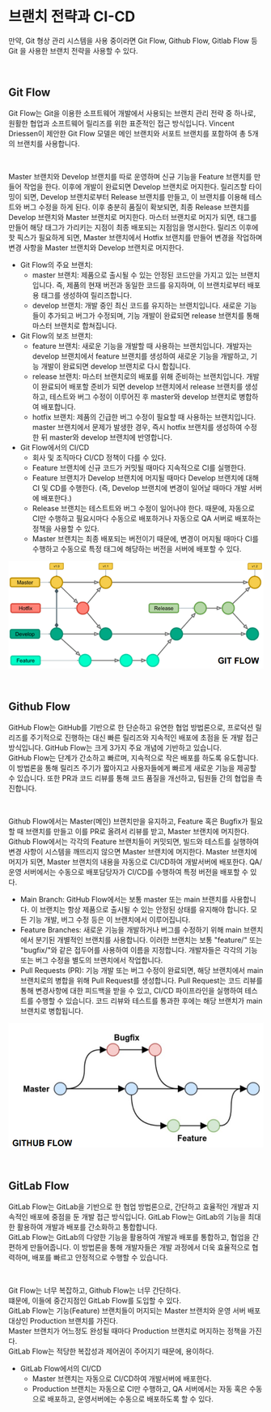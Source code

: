 # 브랜치 전략과 CI-CD

만약, Git 형상 관리 시스템을 사용 중이라면 Git Flow, Github Flow, Gitlab Flow 등 Git 을 사용한 브랜치 전략을 사용할 수 있다.  

<br/>

## Git Flow

Git Flow는 Git을 이용한 소프트웨어 개발에서 사용되는 브랜치 관리 전략 중 하나로, 원활한 협업과 소프트웨어 릴리즈를 위한 표준적인 접근 방식입니다. Vincent Driessen이 제안한 Git Flow 모델은 메인 브랜치와 서포트 브랜치를 포함하여 총 5개의 브랜치를 사용합니다.  

<br/>

Master 브랜치와 Develop 브랜치를 따로 운영하며 신규 기능을 Feature 브랜치를 만들어 작업을 한다. 이후에 개발이 완료되면 Develop 브랜치로 머지한다. 릴리즈할 타이밍이 되면, Develop 브랜치로부터 Release 브랜치를 만들고, 이 브랜치를 이용해 테스트와 버그 수정을 하게 된다. 이후 충분히 품질이 확보되면, 최종 Release 브랜치를 Develop 브랜치와 Master 브랜치로 머지한다. 마스터 브랜치로 머지가 되면, 태그를 만들어 해당 태그가 가리키는 지점이 최종 배포되는 지점임을 명시한다. 릴리즈 이후에 핫 픽스가 필요하게 되면, Master 브랜치에서 Hotfix 브랜치를 만들어 변경을 작업하며 변경 사항을 Master 브랜치와 Develop 브랜치로 머지한다.  

 - Git Flow의 주요 브랜치:
    - master 브랜치: 제품으로 출시될 수 있는 안정된 코드만을 가지고 있는 브랜치입니다. 즉, 제품의 현재 버전과 동일한 코드를 유지하며, 이 브랜치로부터 배포용 태그를 생성하여 릴리즈합니다.
    - develop 브랜치: 개발 중인 최신 코드를 유지하는 브랜치입니다. 새로운 기능들이 추가되고 버그가 수정되며, 기능 개발이 완료되면 release 브랜치를 통해 마스터 브랜치로 합쳐집니다.
 - Git Flow의 보조 브랜치:
    - feature 브랜치: 새로운 기능을 개발할 때 사용하는 브랜치입니다. 개발자는 develop 브랜치에서 feature 브랜치를 생성하여 새로운 기능을 개발하고, 기능 개발이 완료되면 develop 브랜치로 다시 합칩니다.
    - release 브랜치: 마스터 브랜치로의 배포를 위해 준비하는 브랜치입니다. 개발이 완료되어 배포할 준비가 되면 develop 브랜치에서 release 브랜치를 생성하고, 테스트와 버그 수정이 이루어진 후 master와 develop 브랜치로 병합하여 배포합니다.
    - hotfix 브랜치: 제품의 긴급한 버그 수정이 필요할 때 사용하는 브랜치입니다. master 브랜치에서 문제가 발생한 경우, 즉시 hotfix 브랜치를 생성하여 수정한 뒤 master와 develop 브랜치에 반영합니다.
 - Git Flow에서의 CI/CD
    - 회사 및 조직마다 CI/CD 정책이 다를 수 있다.
    - Feature 브랜치에 신규 코드가 커밋될 때마다 지속적으로 CI를 실행한다.
    - Feature 브랜치가 Develop 브랜치에 머지될 때마다 Develop 브랜치에 대해 CI 및 CD를 수행한다. (즉, Develop 브랜치에 변경이 일어날 때마다 개발 서버에 배포한다.)
    - Release 브랜치는 테스트트와 버그 수정이 일어나야 한다. 때문에, 자동으로 CI만 수행하고 필요시마다 수동으로 배포하거나 자동으로 QA 서버로 배포하는 정책을 사용할 수 있다.
    - Master 브랜치는 최종 배포되는 버전이기 때문에, 변경이 머지될 때마다 CI를 수행하고 수동으로 특정 태그에 해당하는 버전을 서버에 배포할 수 있다.

<p style="text-align: center;">
    <img src="./images/Git_Flow.PNG" title="깃 플로우"/> 
</p>

<br/>

## Github Flow


GitHub Flow는 GitHub를 기반으로 한 단순하고 유연한 협업 방법론으로, 프로덕션 릴리즈를 주기적으로 진행하는 대신 빠른 릴리즈와 지속적인 배포에 초점을 둔 개발 접근 방식입니다. GitHub Flow는 크게 3가지 주요 개념에 기반하고 있습니다.  
GitHub Flow는 단계가 간소하고 빠르며, 지속적으로 작은 배포를 하도록 유도합니다. 이 방법론을 통해 릴리즈 주기가 짧아지고 사용자들에게 빠르게 새로운 기능을 제공할 수 있습니다. 또한 PR과 코드 리뷰를 통해 코드 품질을 개선하고, 팀원들 간의 협업을 촉진합니다.  

<br/>

Github Flow에서는 Master(메인) 브랜치만을 유지하고, Feature 혹은 Bugfix가 필요할 때 브랜치를 만들고 이를 PR로 올려서 리뷰를 받고, Master 브랜치에 머지한다.  
Github Flow에서는 각각의 Feature 브랜치들이 커밋되면, 빌드와 테스트를 실행하여 변경 사항이 시스템을 깨뜨리지 않으면 Master 브랜치에 머지한다. Master 브랜치에 머지가 되면, Master 브랜치의 내용을 자동으로 CI/CD하여 개발서버에 배포한다. QA/운영 서버에서는 수동으로 배포담당자가 CI/CD를 수행하여 특정 버전을 배포할 수 있다.



 - Main Branch: GitHub Flow에서는 보통 master 또는 main 브랜치를 사용합니다. 이 브랜치는 항상 제품으로 출시될 수 있는 안정된 상태를 유지해야 합니다. 모든 기능 개발, 버그 수정 등은 이 브랜치에서 이루어집니다.
 - Feature Branches: 새로운 기능을 개발하거나 버그를 수정하기 위해 main 브랜치에서 분기된 개별적인 브랜치를 사용합니다. 이러한 브랜치는 보통 "feature/" 또는 "bugfix/"와 같은 접두어를 사용하여 이름을 지정합니다. 개발자들은 각각의 기능 또는 버그 수정을 별도의 브랜치에서 작업합니다.
 - Pull Requests (PR): 기능 개발 또는 버그 수정이 완료되면, 해당 브랜치에서 main 브랜치로의 병합을 위해 Pull Request를 생성합니다. Pull Request는 코드 리뷰를 통해 변경사항에 대한 피드백을 받을 수 있고, CI/CD 파이프라인을 실행하여 테스트를 수행할 수 있습니다. 코드 리뷰와 테스트를 통과한 후에는 해당 브랜치가 main 브랜치로 병합됩니다.

<p style="text-align: center;">
    <img src="./images/Github_Flow.PNG" title="깃헙 플로우"/> 
</p>

<br/>

## GitLab Flow

GitLab Flow는 GitLab을 기반으로 한 협업 방법론으로, 간단하고 효율적인 개발과 지속적인 배포에 중점을 둔 개발 접근 방식입니다. GitLab Flow는 GitLab의 기능을 최대한 활용하여 개발과 배포를 간소화하고 통합합니다.  
GitLab Flow는 GitLab의 다양한 기능을 활용하여 개발과 배포를 통합하고, 협업을 간편하게 만들어줍니다. 이 방법론을 통해 개발자들은 개발 과정에서 더욱 효율적으로 협력하며, 배포를 빠르고 안정적으로 수행할 수 있습니다.  

<br/>

Git Flow는 너무 복잡하고, Github Flow는 너무 간단하다.  
떄문에, 이들에 중간지점인 GitLab Flow를 도입할 수 있다.  
GitLab Flow는 기능(Feature) 브랜치들이 머지되는 Master 브랜치와 운영 서버 배포 대상인 Production 브랜치를 가진다.  
Master 브랜치가 어느정도 완성될 때마다 Production 브랜치로 머지하는 정책을 가진다.  
GitLab Flow는 적당한 복잡성과 제어권이 주어지기 때문에, 용이하다.

 - GitLab Flow에서의 CI/CD
    - Master 브랜치는 자동으로 CI/CD하여 개발서버에 배포한다.
    - Production 브랜치는 자동으로 CI만 수행하고, QA 서버에서는 자동 혹은 수동으로 배포하고, 운영서버에는 수동으로 배포하도록 할 수 있다.